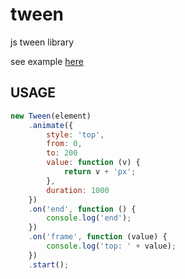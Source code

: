 # tween
js tween library

see example [here](./example)

## USAGE

```js
new Tween(element)
    .animate({
        style: 'top',
        from: 0,
        to: 200
        value: function (v) {
            return v + 'px';
        },
        duration: 1000
    })
    .on('end', function () {
        console.log('end');
    })
    .on('frame', function (value) {
        console.log('top: ' + value);
    })
    .start();
```